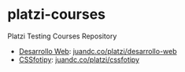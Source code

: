 # platzi-courses
Platzi Testing Courses Repository


- [Desarrollo Web](https://platzi.com/cursos/html5-css3/): [juandc.co/platzi/desarrollo-web](http://juandc.co/platzi-courses/desarrollo-web)
- [CSSfotipy](https://platzi.com/sfotipy/): [juandc.co/platzi/cssfotipy](http://juandc.co/platzi-courses/cssfotipy)

